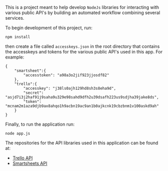 This is a project meant to help develop ```NodeJs``` libraries for interacting with various public API's by building an automated workflow combining several services.

To begin development of this project, run:
```
npm install
```
then create a file called ```accesskeys.json``` in the root directory that contains the accesskeys and tokens for the various public API's used in this app. For example:
```
{
	"smartsheet":{
		"accesstoken": "a98a3o2jif923jjosdf82"
	},
	"trello":{
		"accesskey": "j38ls0ajh129hd8sh3s8eha9d",
		"secret": "asjd7i3j2haf91j9saha9u329e98sahd9dfh2u39dsafh223us9sdjha39jake8ds",
		"token": "mcnam2m1aza9djb9ax8ahqo1h9acbn19ac9an1b0ajkcnk19cbzbnm1v100askd9ah"
	}
}
```

Finally, to run the application run:
```
node app.js
```

The repositories for the API libraries used in this application can be found at:
* [Trello API](https://github.com/andnp/trelloapi)
* [Smartsheets API](https://github.com/andnp/smartsheetsapi)
